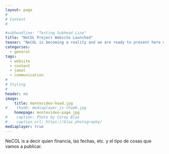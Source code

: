 ```yaml
---
layout: page
#
# Content
#

#subheadline: "Testing Subhead Line"
title: "NeCOL Project Website Launched"
teaser: "NeCOL is becoming a reality and we are ready to present here most of the outcomes of this project."
categories:
  - general
tags:
  - website
  - content
  - jamal
  - communication
#
# Styling
#
header: no
image: 
    title: montevideo-head.jpg
#    thumb: mediaplayer_js-thumb.jpg
    homepage: montevideo-page.jpg
#    caption: Photo by Corey Blaz
#    caption_url: https://blaz.photography/
mediaplayer: true
---
```

NeCOL is a decir quien financia, las fechas, etc. y el tipo de cosas que vamos a publicar.
